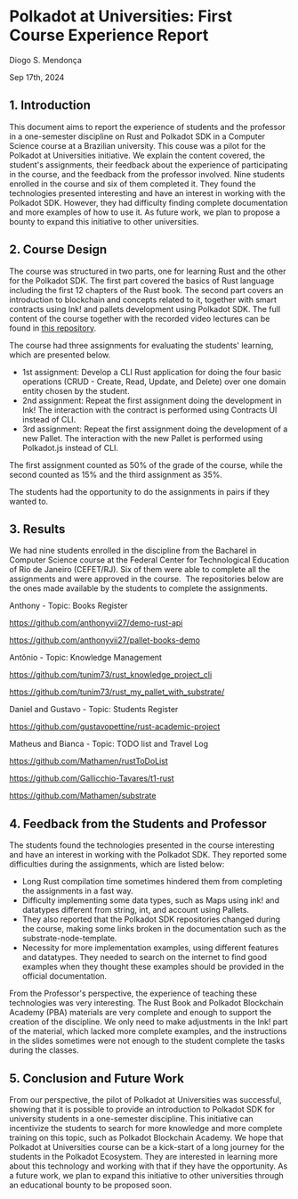 # Polkadot at Universities: First Course Experience Report

Diogo S. Mendonça

Sep 17th, 2024


## 1. Introduction

This document aims to report the experience of students and the professor in a one-semester discipline on Rust and Polkadot SDK in a Computer Science course at a Brazilian university.
This couse was a pilot for the Polkadot at Universities initiative. 
We explain the content covered, the student's assignments, their feedback about the experience of participating in the course, and the feedback from the professor involved. 
Nine students enrolled in the course and six of them completed it. They found the technologies presented interesting and have an interest in working with the Polkadot SDK. 
However, they had difficulty finding complete documentation and more examples of how to use it. 
As future work, we plan to propose a bounty to expand this initiative to other universities.

## 2. Course Design

The course was structured in two parts, one for learning Rust and the other for the Polkadot SDK. The first part covered the basics of Rust language including the first 12 chapters of the Rust book. The second part covers an introduction to blockchain and concepts related to it, together with smart contracts using Ink! and pallets development using Polkadot SDK. The full content of the course together with the recorded video lectures can be found in [this repository](https://github.com/ditavia-br/polkadot-at-universities).

The course had three assignments for evaluating the students' learning, which are presented below.

* 1st assignment: Develop a CLI Rust application for doing the four basic operations (CRUD - Create, Read, Update, and Delete) over one domain entity chosen by the student. 
* 2nd assignment: Repeat the first assignment doing the development in Ink! The interaction with the contract is performed using Contracts UI instead of CLI.
* 3rd assignment: Repeat the first assignment doing the development of a new Pallet. The interaction with the new Pallet is performed using Polkadot.js instead of CLI.

The first assignment counted as 50% of the grade of the course, while the second counted as 15% and the third assignment as 35%.

The students had the opportunity to do the assignments in pairs if they wanted to.

## 3. Results

We had nine students enrolled in the discipline from the Bacharel in Computer Science course at the Federal Center for Technological Education of Rio de Janeiro (CEFET/RJ). 
Six of them were able to complete all the assignments and were approved in the course.  
The repositories below are the ones made available by the students to complete the assignments. 

Anthony - Topic: Books Register

https://github.com/anthonyvii27/demo-rust-api

https://github.com/anthonyvii27/pallet-books-demo



Antônio - Topic: Knowledge Management

https://github.com/tunim73/rust_knowledge_project_cli

https://github.com/tunim73/rust_my_pallet_with_substrate/



Daniel and Gustavo - Topic: Students Register

https://github.com/gustavopettine/rust-academic-project



Matheus and Bianca - Topic: TODO list and Travel Log

https://github.com/Mathamen/rustToDoList

https://github.com/Gallicchio-Tavares/t1-rust

https://github.com/Mathamen/substrate



## 4. Feedback from the Students and Professor

The students found the technologies presented in the course interesting and have an interest in working with the Polkadot SDK. They reported some difficulties during the assignments, which are listed below:
* Long Rust compilation time sometimes hindered them from completing the assignments in a fast way. 
* Difficulty implementing some data types, such as Maps using ink! and datatypes different from string, int, and account using Pallets. 
* They also reported that the Polkadot SDK repositories changed during the course, making some links broken in the documentation such as the substrate-node-template. 
* Necessity for more implementation examples, using different features and datatypes. They needed to search on the internet to find good examples when they thought these examples should be provided in the official documentation.

From the Professor's perspective, the experience of teaching these technologies was very interesting. The Rust Book and Polkadot Blockchain Academy (PBA) materials are very complete and enough to support the creation of the discipline. We only need to make adjustments in the Ink! part of the material, which lacked more complete examples, and the instructions in the slides sometimes were not enough to the student complete the tasks during the classes.

## 5. Conclusion and Future Work
From our perspective, the pilot of Polkadot at Universities was successful, showing that it is possible to provide an introduction to Polkadot SDK for university students in a one-semester discipline.
This initiative can incentivize the students to search for more knowledge and more complete training on this topic, such as Polkadot Blockchain Academy. 
We hope that Polkadot at Universities course can be a kick-start of a long journey for the students in the Polkadot Ecosystem. 
They are interested in learning more about this technology and working with that if they have the opportunity. 
As a future work, we plan to expand this initiative to other universities through an educational bounty to be proposed soon. 


